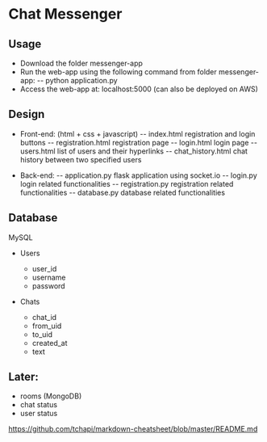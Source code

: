 
# Chat Messenger

## Usage
- Download the folder messenger-app
- Run the web-app using the following command from folder messenger-app: 
      -- python application.py
- Access the web-app at: localhost:5000 (can also be deployed on AWS)

## Design

- Front-end: (html + css + javascript) 
  -- index.html             registration and login buttons
  -- registration.html      registration page
  -- login.html             login page
  -- users.html             list of users and their hyperlinks
  -- chat_history.html      chat history between two specified users

- Back-end:
  -- application.py         flask application using socket.io
  -- login.py               login related functionalities
  -- registration.py        registration related functionalities
  -- database.py            database related functionalities


## Database 
MySQL
* Users
    * user_id
    * username
    * password

* Chats
    * chat_id
    * from_uid
    * to_uid
    * created_at
    * text


## Later:
- rooms (MongoDB)
- chat status
- user status
  

https://github.com/tchapi/markdown-cheatsheet/blob/master/README.md  

